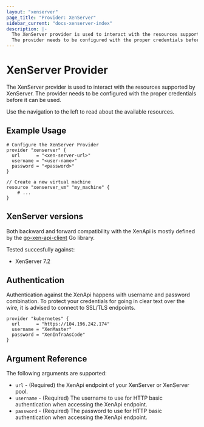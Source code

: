 ```yaml
---
layout: "xenserver"
page_title: "Provider: XenServer"
sidebar_current: "docs-xenserver-index"
description: |-
  The XenServer provider is used to interact with the resources supported by XenServer. 
  The provider needs to be configured with the proper credentials before it can be used.
---
```


# XenServer Provider

The XenServer provider is used to interact with the resources supported by
XenServer.
The provider needs to be configured with the proper credentials before it can be used.

Use the navigation to the left to read about the available resources.

## Example Usage

```hcl
# Configure the XenServer Provider
provider "xenserver" {
  url      = "<xen-server-url>"
  username = "<user-name>"
  password = "<password>"
}

// Create a new virtual machine
resource "xenserver_vm" "my_machine" {
    # ...
}
```

## XenServer versions

Both backward and forward compatibility with the XenApi is mostly defined by the
[go-xen-api-client](https://github.com/amfranz/go-xen-api-client) Go library.

Tested succesfully against:
* XenServer 7.2

## Authentication

Authentication against the XenApi happens with username and password combination.
To protect your credentials for going in clear text over the wire, it is advised
to connect to SSL/TLS endpoints.

```hcl
provider "kubernetes" {
  url      = "https://104.196.242.174"
  username = "XenMaster"
  password = "XenInfraAsCode"
}
```

## Argument Reference

The following arguments are supported:

* `url` - (Required) the XenApi endpoint of your XenServer or XenServer pool.
* `username` - (Required) The username to use for HTTP basic authentication when accessing
  the XenApi endpoint.
* `password` - (Required) The password to use for HTTP basic authentication when accessing
  the XenApi endpoint.
